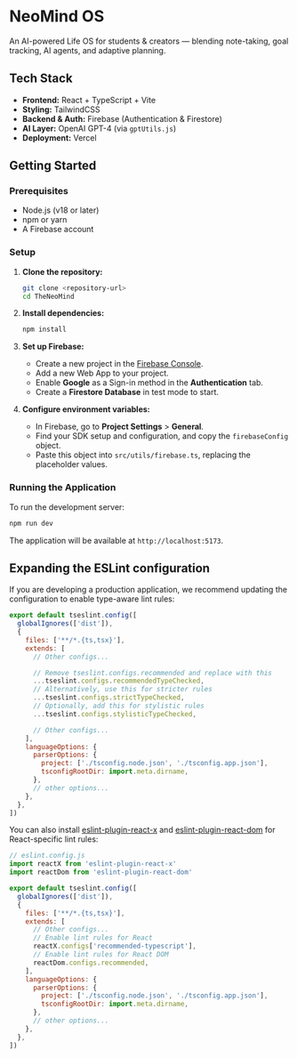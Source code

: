 # NeoMind OS

An AI-powered Life OS for students & creators — blending note-taking, goal tracking, AI agents, and adaptive planning.

## Tech Stack

- **Frontend:** React + TypeScript + Vite
- **Styling:** TailwindCSS
- **Backend & Auth:** Firebase (Authentication & Firestore)
- **AI Layer:** OpenAI GPT-4 (via `gptUtils.js`)
- **Deployment:** Vercel

## Getting Started

### Prerequisites

- Node.js (v18 or later)
- npm or yarn
- A Firebase account

### Setup

1.  **Clone the repository:**
    ```bash
    git clone <repository-url>
    cd TheNeoMind
    ```

2.  **Install dependencies:**
    ```bash
    npm install
    ```

3.  **Set up Firebase:**
    - Create a new project in the [Firebase Console](https://console.firebase.google.com/).
    - Add a new Web App to your project.
    - Enable **Google** as a Sign-in method in the **Authentication** tab.
    - Create a **Firestore Database** in test mode to start.

4.  **Configure environment variables:**
    - In Firebase, go to **Project Settings** > **General**.
    - Find your SDK setup and configuration, and copy the `firebaseConfig` object.
    - Paste this object into `src/utils/firebase.ts`, replacing the placeholder values.

### Running the Application

To run the development server:

```bash
npm run dev
```

The application will be available at `http://localhost:5173`.

## Expanding the ESLint configuration

If you are developing a production application, we recommend updating the configuration to enable type-aware lint rules:

```js
export default tseslint.config([
  globalIgnores(['dist']),
  {
    files: ['**/*.{ts,tsx}'],
    extends: [
      // Other configs...

      // Remove tseslint.configs.recommended and replace with this
      ...tseslint.configs.recommendedTypeChecked,
      // Alternatively, use this for stricter rules
      ...tseslint.configs.strictTypeChecked,
      // Optionally, add this for stylistic rules
      ...tseslint.configs.stylisticTypeChecked,

      // Other configs...
    ],
    languageOptions: {
      parserOptions: {
        project: ['./tsconfig.node.json', './tsconfig.app.json'],
        tsconfigRootDir: import.meta.dirname,
      },
      // other options...
    },
  },
])
```

You can also install [eslint-plugin-react-x](https://github.com/Rel1cx/eslint-react/tree/main/packages/plugins/eslint-plugin-react-x) and [eslint-plugin-react-dom](https://github.com/Rel1cx/eslint-react/tree/main/packages/plugins/eslint-plugin-react-dom) for React-specific lint rules:

```js
// eslint.config.js
import reactX from 'eslint-plugin-react-x'
import reactDom from 'eslint-plugin-react-dom'

export default tseslint.config([
  globalIgnores(['dist']),
  {
    files: ['**/*.{ts,tsx}'],
    extends: [
      // Other configs...
      // Enable lint rules for React
      reactX.configs['recommended-typescript'],
      // Enable lint rules for React DOM
      reactDom.configs.recommended,
    ],
    languageOptions: {
      parserOptions: {
        project: ['./tsconfig.node.json', './tsconfig.app.json'],
        tsconfigRootDir: import.meta.dirname,
      },
      // other options...
    },
  },
])
```
